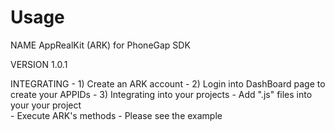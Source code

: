 Usage
=====
NAME
        AppRealKit (ARK) for PhoneGap SDK

VERSION
        1.0.1

INTEGRATING
	- 1) Create an ARK account
	- 2) Login into DashBoard page to create your APPIDs
	- 3) Integrating into your projects
        	- Add ".js" files into your your project     
        	- Execute ARK's methods
        	- Please see the example